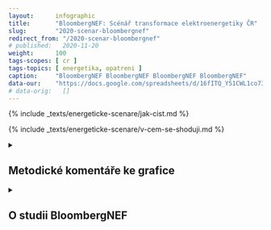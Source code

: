 ```yaml
---
layout:      infographic
title:       "BloombergNEF: Scénář transformace elektroenergetiky ČR"
slug:        "2020-scenar-bloombergnef"
redirect_from: "/2020-scenar-bloombergnef"
# published:   2020-11-20
weight:      100
tags-scopes: [ cr ]
tags-topics: [ energetika, opatreni ]
caption:     "BloombergNEF BloombergNEF BloombergNEF BloombergNEF"
data-our:    "https://docs.google.com/spreadsheets/d/16fITQ_Y51CWL1co734tU5hHQUAf298chxxr3q0-lFWI/edit"
# data-orig:   []
---
```


{% include _texts/energeticke-scenare/jak-cist.md %}

{% include _texts/energeticke-scenare/v-cem-se-shoduji.md %}

<details markdown=1>
<summary>
<h2>Metodické komentáře ke grafice</h2>
</summary>
{% include _texts/energeticke-scenare/rozdeleni-zdroju-2019.md %}

### Rozdělení zdrojů do kategorií: rok 2030

Oproti číslům udávaným v samotné studii jen upravujeme výrobu vodních elektráren: studie uvádí součet vodních i přečerpávacích. Protože studie nepočítá se stavbou nových přečerpávacích elektráren, tak od této jejich predikce odpočítáváme skutečnou výrobu v roce 2019.

{% include _texts/energeticke-scenare/emise.md %}
</details>

<details markdown=1>
<summary>
<h2>O studii BloombergNEF</h2>
</summary>

Scénář od agentury [BloombergNEF](https://about.bnef.com/) vznikl v rámci studie [Investing in the Recovery and Transition of Europe’s Coal Regions](https://about.bnef.com/blog/new-report-reveals-economic-path-to-a-rapid-coal-phase-out-in-europe/) (Investice do obnovy a transformace evropských uhelných regionů), která byla zveřejněna v červenci tohoto roku. 

## Zaměření scénáře a použitá metodika 

Zmíněná studie se zabývá možností přechodu k nízkouhlíkovému hospodářství ve vybraných státech EU, které mají vysoký podíl fosilních zdrojů na výrobě elektřiny, ale přitom stále nemají stanovený termín odstavení uhelných elektráren. Ve výsledku tak modeluje proces přechodu na čistou výrobu elektřiny pro Polsko, Česko, Rumunsko a Bulharsko v horizontu roku 2030.

Scénář vychází z vlastní metodiky, tzv. [New Energy Outlook](https://about.bnef.com/new-energy-outlook/). Ta je postavena na stávajících schématech (neuvažuje nové mechanismy podpory), přičemž určuje ekonomické faktory a body zvratu, které formují výsledný stav.

V daném případě se jedná o srovnání sdružených nákladů na výrobu elektřiny (včetně ceny uhlíku, respektive uhlíkových povolenek, obchodovaných v rámci systému EUA), dostupnost jednotlivých zdrojů elektřiny a provozní podmínky, které stanovují jejich vyžití v čase.

Výrobní mix je řešen pomocí vlastního NEFM modelu, jehož cílem je minimalizovat systémové náklady při splnění špičkové poptávky. Prognoza spotřeby elektřiny je poté založena na vlastních scénářích, které berou v úvahu zejména očekávaný vývoj HDP, mimo jiné i s ohledem na probíhající pandemii koronaviru.

Ve studii nejsou zmíněny žádné bližší detaily ohledně modelování elektrizační soustavy a to jak na úrovni ČR, tak na úrovni případných vyšších celků.

## Výsledky scénáře

Výsledný mix počítá s poklesem instalovaného výkonu v uhlí a výrazným zvýšením výkonu větrných elektráren (nejvíce z uvedených scénářů). Na rozdíl od ostatních scénářů počítá BloombergNEF také se snížením instalovaného výkonu v plynových elektrárnách.

Pro využití obnovitelných zdrojů jsou klíčové tzv. body zlomu, které určují okamžik, kdy se stává výroba z těchto zdrojů levnější, než výroba z fosilních elektráren. V případě větrných elektráren tak Bloomberg NEF počítá s jejich rozvojem především po roce 2025, zatímco u solárních elektráren předpokládá největší nárůst až v samém závěru dekády.
Předpokládané náklady na výstavbu nových obnovitelných zdrojů jsou dle scénáře 5,8 mld. EUR. Investice do infrastruktury scénář nemodeluje.

</details>

